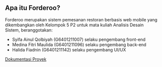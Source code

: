 ## Apa itu Forderoo?

Forderoo merupakan sistem pemesanan restoran berbasis web mobile yang dikembangkan oleh Kelompok 5 P2 untuk mata kuliah Analisis Desain Sistem, beranggotakan:
- Syifa Ainul Qolbiyah (G6401211007) selaku pengembang front-end
- Medina Fitri Maulida (G6401211096) selaku pengembang back-end
- Halida Fiadnin (G6401211142) selaku pengembang UI/UX

[Dokumentasi Proyek](https://docs.google.com/document/d/1u7S7dHSD_jkmYHaO-DZo-mWqyhYgKhWmeiHs9bdxc10/edit)